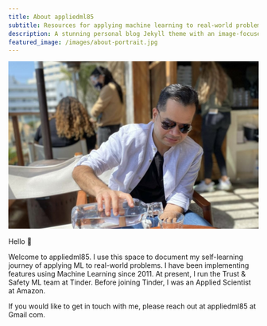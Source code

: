 ```yaml
---
title: About appliedml85
subtitle: Resources for applying machine learning to real-world problems.
description: A stunning personal blog Jekyll theme with an image-focused design.
featured_image: /images/about-portrait.jpg
---
```


![](/images/about-landscape.jpg)

Hello 👋

Welcome to appliedml85. I use this space to document my self-learning journey of applying ML to real-world problems. I have been implementing features using Machine Learning since 2011. At present, I run the Trust & Safety ML team at Tinder. Before joining Tinder, I was an Applied Scientist at Amazon. 

If you would like to get in touch with me, please reach out at appliedml85 at Gmail com. 